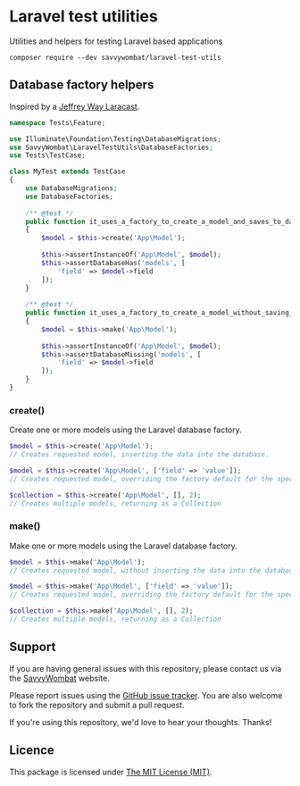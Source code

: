 # Laravel test utilities

Utilities and helpers for testing Laravel based applications

```composer require --dev savvywombat/laravel-test-utils```

## Database factory helpers

Inspired by a [Jeffrey Way Laracast](https://laracasts.com/series/lets-build-a-forum-with-laravel/episodes/10).

```php
namespace Tests\Feature;

use Illuminate\Foundation\Testing\DatabaseMigrations;
use SavvyWombat\LaravelTestUtils\DatabaseFactories;
use Tests\TestCase;

class MyTest extends TestCase
{
    use DatabaseMigrations;
    use DatabaseFactories;
    
    /** @test */
    public function it_uses_a_factory_to_create_a_model_and_saves_to_database()
    {
        $model = $this->create('App\Model');
        
        $this->assertInstanceOf('App\Model', $model);
        $this->assertDatabaseHas('models', [
            'field' => $model->field
        ]);
    }
    
    /** @test */
    public function it_uses_a_factory_to_create_a_model_without_saving_to_database()
    {
        $model = $this->make('App\Model');
                
        $this->assertInstanceOf('App\Model', $model);
        $this->assertDatabaseMissing('models', [
            'field' => $model->field
        ]);
    }
}
```

### create()

Create one or more models using the Laravel database factory.

```php
$model = $this->create('App\Model');
// Creates requested model, inserting the data into the database.

$model = $this->create('App\Model', ['field' => 'value']);
// Creates requested model, overriding the factory default for the specific 'fields'.

$collection = $this->create('App\Model', [], 2);
// Creates multiple models, returning as a Collection
```

### make()

Make one or more models using the Laravel database factory.

```php
$model = $this->make('App\Model');
// Creates requested model, without inserting the data into the database.

$model = $this->make('App\Model', ['field' => 'value']);
// Creates requested model, overriding the factory default for the specific 'fields'.

$collection = $this->make('App\Model', [], 2);
// Creates multiple models, returning as a Collection
```

## Support

If you are having general issues with this repository, please contact us via
the [SavvyWombat](https://savvywombat.com/contact) website.

Please report issues using the [GitHub issue tracker](https://github.com/SavvyWombat/laravel-test-utils/issues). You are also welcome to fork the repository and submit a pull request.

If you're using this repository, we'd love to hear your thoughts. Thanks!

## Licence

This package is licensed under [The MIT License (MIT)](https://github.com/SavvyWombat/laravel-test-utils/blob/master/LICENSE).
